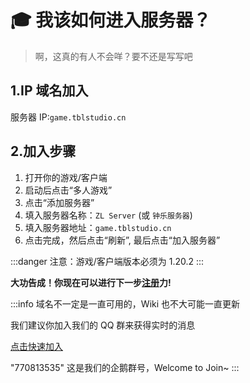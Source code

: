 # 🎓 我该如何进入服务器？
> 啊，这真的有人不会咩？要不还是写写吧

## 1.IP 域名加入

服务器 IP:`game.tblstudio.cn`

## 2.加入步骤

1. 打开你的游戏/客户端
2. 启动后点击“多人游戏”
3. 点击“添加服务器”
4. 填入服务器名称：`ZL Server` (或 `钟乐服务器`)
5. 填入服务器地址：`game.tblstudio.cn`
6. 点击完成，然后点击“刷新”, 最后点击“加入服务器”

:::danger
注意：游戏/客户端版本必须为 1.20.2
:::


**大功告成！你现在可以进行下一步[注册](register-and-login)力!**

:::info
域名不一定是一直可用的，Wiki 也不大可能一直更新

我们建议你加入我们的 QQ 群来获得实时的消息

[点击快速加入](http://qm.qq.com/cgi-bin/qm/qr?\_wv=1027\&k=QLrR-96sjjag6kW4s4aEiaCgSISS82rQ\&authKey=dT4xz1yY6M0JZSwPr5M1KylWGRQtKsrebJR4k5KY17ydwj7WgsH5KKKArRDzunLU\&noverify=0\&group\_code=770813535)

"770813535" 这是我们的企鹅群号，Welcome to Join\~
:::